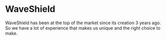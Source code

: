 # WaveShield
WaveShield has been at the top of the market since its creation 3 years ago. So we have a lot of experience that makes us unique and the right choice to make.
